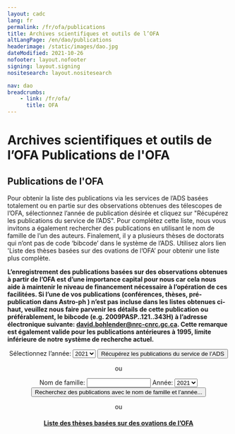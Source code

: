 ```yaml
---
layout: cadc
lang: fr
permalink: /fr/ofa/publications
title: Archives scientifiques et outils de l’OFA
altLangPage: /en/dao/publications
headerimage: /static/images/dao.jpg
dateModified: 2021-10-26
nofooter: layout.nofooter
signing: layout.signing
nositesearch: layout.nositesearch

nav: dao
breadcrumbs:
    - link: /fr/ofa/
      title: OFA
---
```


<div class="span-6">
 <h1 id="wb-cont" class="wb-invisible">Archives scientifiques et outils de l’OFA Publications de l'OFA</h1>
 <h2 class="align-center">Publications de l'OFA</h2>
              
<p>
Pour obtenir la liste des publications via les services de l’ADS 
    basées totalement ou en partie sur des observations obtenues des télescopes
    de l’OFA, sélectionnez l’année de publication désirée et cliquez sur
    "Récupérez les publications du service de l’ADS". Pour complétez cette 
    liste, nous vous invitons a également rechercher des publications en 
    utilisant le nom de famille de l’un des auteurs. Finalement, il y a 
    plusieurs thèses de doctorats qui n’ont pas de code ‘bibcode’ dans le 
    système de l’ADS. Utilisez alors lien 'Liste des thèses basées sur des 
    ovations de l’OFA’ pour obtenir une liste plus complète.</p><p><b>L’enregistrement des publications basées sur des observations 
    obtenues à partir de l’OFA est d’une importance capital pour nous car cela 
    nous aide à maintenir le niveau de financement nécessaire à l’opération de 
    ces facilitées. Si l’une de vos publications (conférences, thèses, 
    pré-publication dans Astro-ph ) n’est pas incluse dans les listes obtenues 
    ci-haut, veuillez nous faire parvenir les détails de cette publication ou 
    préférablement, le bibcode (e.g. 2009PASP..121..343H) à l’adresse 
    électronique suivante: 
    <a href="mailto:david.bohlender@nrc-cnrc.gc.ca?subject=DAO Publications" class="ui-link">david.bohlender@nrc-cnrc.gc.ca</a>. 
    Cette remarque est également valide pour les publications antérieures à 
    1995, limite inférieure de notre système de recherche actuel.  </b></p>
<center>
<form method="post" action="/cadcbin/fr/ofa/publications.pl" enctype="application/x-www-form-urlencoded">
Sélectionnez l’année: <select name="pubyear" data-role="none">
<option selected="selected" value="2021">2021</option>
<option value="2020">2020</option>
<option value="2019">2019</option>
<option value="2018">2018</option>
<option value="2017">2017</option>
<option value="2016">2016</option>
<option value="2015">2015</option>
<option value="2014">2014</option>
<option value="2013">2013</option>
<option value="2012">2012</option>
<option value="2011">2011</option>
<option value="2010">2010</option>
<option value="2009">2009</option>
<option value="2008">2008</option>
<option value="2007">2007</option>
<option value="2006">2006</option>
<option value="2005">2005</option>
<option value="2004">2004</option>
<option value="2003">2003</option>
<option value="2002">2002</option>
<option value="2001">2001</option>
<option value="2000">2000</option>
<option value="1999">1999</option>
<option value="1998">1998</option>
<option value="1997">1997</option>
<option value="1996">1996</option>
<option value="1995">1995</option>
</select>
<input type="submit" name="list" value="Récupérez les publications du service de l’ADS" data-role="none">
<p>ou
</p><p>Nom de famille: <input type="text" name="author" size="15" maxlength="30" data-role="none"> Année: <select name="searchyear" data-role="none">
<option selected="selected" value="2021">2021</option>
<option value="2020">2020</option>
<option value="2019">2019</option>
<option value="2018">2018</option>
<option value="2017">2017</option>
<option value="2016">2016</option>
<option value="2015">2015</option>
<option value="2014">2014</option>
<option value="2013">2013</option>
<option value="2012">2012</option>
<option value="2011">2011</option>
<option value="2010">2010</option>
<option value="2009">2009</option>
<option value="2008">2008</option>
<option value="2007">2007</option>
<option value="2006">2006</option>
<option value="2005">2005</option>
<option value="2004">2004</option>
<option value="2003">2003</option>
<option value="2002">2002</option>
<option value="2001">2001</option>
<option value="2000">2000</option>
<option value="1999">1999</option>
<option value="1998">1998</option>
<option value="1997">1997</option>
<option value="1996">1996</option>
<option value="1995">1995</option>
</select>
<input type="submit" name="search" value="Recherchez des publications avec le nom de famille et l’année..." data-role="none">
</p></form><p>ou
</p><h4><a href="/files/vault/DAO/Statistics/Publications/daoTheses.html" class="ui-link">
    Liste des thèses basées sur des ovations de l’OFA</a></h4>

</center></div>